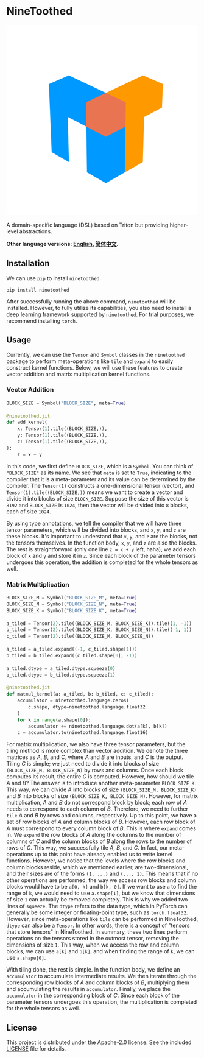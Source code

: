 # NineToothed

![NineToothed Logo](docs/source/_static/ninetoothed-logo.png)

A domain-specific language (DSL) based on Triton but providing higher-level abstractions.

**Other language versions: [English](README.md), [简体中文](docs/README.zh.md).**

## Installation

We can use `pip` to install `ninetoothed`.

```shell
pip install ninetoothed
```

After successfully running the above command, `ninetoothed` will be installed. However, to fully utilize its capabilities, you also need to install a deep learning framework supported by `ninetoothed`. For trial purposes, we recommend installing `torch`.

## Usage

Currently, we can use the `Tensor` and `Symbol` classes in the `ninetoothed` package to perform meta-operations like `tile` and `expand` to easily construct kernel functions. Below, we will use these features to create vector addition and matrix multiplication kernel functions.

### Vector Addition

```python
BLOCK_SIZE = Symbol("BLOCK_SIZE", meta=True)

@ninetoothed.jit
def add_kernel(
    x: Tensor(1).tile((BLOCK_SIZE,)),
    y: Tensor(1).tile((BLOCK_SIZE,)),
    z: Tensor(1).tile((BLOCK_SIZE,)),
):
    z = x + y
```

In this code, we first define `BLOCK_SIZE`, which is a `Symbol`. You can think of `"BLOCK_SIZE"` as its name. We see that `meta` is set to `True`, indicating to the compiler that it is a meta-parameter and its value can be determined by the compiler. The `Tensor(1)` constructs a one-dimensional tensor (vector), and `Tensor(1).tile((BLOCK_SIZE,))` means we want to create a vector and divide it into blocks of size `BLOCK_SIZE`. Suppose the size of this vector is `8192` and `BLOCK_SIZE` is `1024`, then the vector will be divided into `8` blocks, each of size `1024`.

By using type annotations, we tell the compiler that we will have three tensor parameters, which will be divided into blocks, and `x`, `y`, and `z` are these blocks. It's important to understand that `x`, `y`, and `z` are the blocks, not the tensors themselves. In the function body, `x`, `y`, and `z` are also the blocks. The rest is straightforward (only one line `z = x + y` left, haha), we add each block of `x` and `y` and store it in `z`. Since each block of the parameter tensors undergoes this operation, the addition is completed for the whole tensors as well.

### Matrix Multiplication

```python
BLOCK_SIZE_M = Symbol("BLOCK_SIZE_M", meta=True)
BLOCK_SIZE_N = Symbol("BLOCK_SIZE_N", meta=True)
BLOCK_SIZE_K = Symbol("BLOCK_SIZE_K", meta=True)

a_tiled = Tensor(2).tile((BLOCK_SIZE_M, BLOCK_SIZE_K)).tile((1, -1))
b_tiled = Tensor(2).tile((BLOCK_SIZE_K, BLOCK_SIZE_N)).tile((-1, 1))
c_tiled = Tensor(2).tile((BLOCK_SIZE_M, BLOCK_SIZE_N))

a_tiled = a_tiled.expand((-1, c_tiled.shape[1]))
b_tiled = b_tiled.expand((c_tiled.shape[0], -1))

a_tiled.dtype = a_tiled.dtype.squeeze(0)
b_tiled.dtype = b_tiled.dtype.squeeze(1)

@ninetoothed.jit
def matmul_kernel(a: a_tiled, b: b_tiled, c: c_tiled):
    accumulator = ninetoothed.language.zeros(
        c.shape, dtype=ninetoothed.language.float32
    )
    for k in range(a.shape[0]):
        accumulator += ninetoothed.language.dot(a[k], b[k])
    c = accumulator.to(ninetoothed.language.float16)
```

For matrix multiplication, we also have three tensor parameters, but the tiling method is more complex than vector addition. We denote the three matrices as $A$, $B$, and $C$, where $A$ and $B$ are inputs, and $C$ is the output. Tiling $C$ is simple; we just need to divide it into blocks of size `(BLOCK_SIZE_M, BLOCK_SIZE_N)` by rows and columns. Once each block computes its result, the entire $C$ is computed. However, how should we tile $A$ and $B$? The answer is to introduce another meta-parameter `BLOCK_SIZE_K`. This way, we can divide $A$ into blocks of size `(BLOCK_SIZE_M, BLOCK_SIZE_K)` and $B$ into blocks of size `(BLOCK_SIZE_K, BLOCK_SIZE_N)`. However, for matrix multiplication, $A$ and $B$ do not correspond block by block; each row of $A$ needs to correspond to each column of $B$. Therefore, we need to further `tile` $A$ and $B$ by rows and columns, respectively. Up to this point, we have a set of row blocks of $A$ and column blocks of $B$. However, each row block of $A$ must correspond to every column block of $B$. This is where `expand` comes in. We `expand` the row blocks of $A$ along the columns to the number of columns of $C$ and the column blocks of $B$ along the rows to the number of rows of $C$. This way, we successfully tile $A$, $B$, and $C$. In fact, our meta-operations up to this point have already enabled us to write kernel functions. However, we notice that the levels where the row blocks and column blocks reside, which we mentioned earlier, are two-dimensional, and their sizes are of the forms `(1, ...)` and `(..., 1)`. This means that if no other operations are performed, the way we access row blocks and column blocks would have to be `a[0, k]` and `b[k, 0]`. If we want to use `a` to find the range of `k`, we would need to use `a.shape[1]`, but we know that dimensions of size `1` can actually be removed completely. This is why we added two lines of `squeeze`. The `dtype` refers to the data type, which in PyTorch can generally be some integer or floating-point type, such as `torch.float32`. However, since meta-operations like `tile` can be performed in NineToothed, `dtype` can also be a `Tensor`. In other words, there is a concept of "tensors that store tensors" in NineToothed. In summary, these two lines perform operations on the tensors stored in the outmost tensor, removing the dimensions of size `1`. This way, when we access the row and column blocks, we can use `a[k]` and `b[k]`, and when finding the range of `k`, we can use `a.shape[0]`.

With tiling done, the rest is simple. In the function body, we define an `accumulator` to accumulate intermediate results. We then iterate through the corresponding row blocks of $A$ and column blocks of $B$, multiplying them and accumulating the results in `accumulator`. Finally, we place the `accumulator` in the corresponding block of $C$. Since each block of the parameter tensors undergoes this operation, the multiplication is completed for the whole tensors as well.

## License

This project is distributed under the Apache-2.0 license. See the included [LICENSE](LICENSE) file for details.
